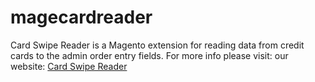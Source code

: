 magecardreader
==============
Card Swipe Reader is a Magento extension for reading data from credit cards to the admin order entry fields. For more info please visit: our website: <a href="https://rentalbookingsoftware.com/card-swipe-reader/">Card Swipe Reader</a>
